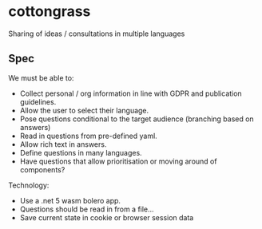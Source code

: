 # cottongrass
Sharing of ideas / consultations in multiple languages

## Spec

We must be able to:
- Collect personal / org information in line with GDPR and publication guidelines.
- Allow the user to select their language.
- Pose questions conditional to the target audience (branching based on answers)
- Read in questions from pre-defined yaml.
- Allow rich text in answers.
- Define questions in many languages.
- Have questions that allow prioritisation or moving around of components?

Technology:
- Use a .net 5 wasm bolero app.
- Questions should be read in from a file...
- Save current state in cookie or browser session data